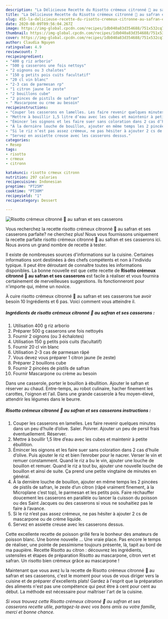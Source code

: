 ```yaml
---
description: "La Délicieuse Recette du Risotto crémeux citronné 🍋 au safran et ses casserons"
title: "La Délicieuse Recette du Risotto crémeux citronné 🍋 au safran et ses casserons"
slug: 455-la-delicieuse-recette-du-risotto-cremeux-citronne-au-safran-et-ses-casserons
date: 2020-08-09T09:56:04.267Z
image: https://img-global.cpcdn.com/recipes/1db040a83d354688/751x532cq70/risotto-cremeux-citronne-🍋-au-safran-et-ses-casserons-photo-principale-de-la-recette.jpg
thumbnail: https://img-global.cpcdn.com/recipes/1db040a83d354688/751x532cq70/risotto-cremeux-citronne-🍋-au-safran-et-ses-casserons-photo-principale-de-la-recette.jpg
cover: https://img-global.cpcdn.com/recipes/1db040a83d354688/751x532cq70/risotto-cremeux-citronne-🍋-au-safran-et-ses-casserons-photo-principale-de-la-recette.jpg
author: Claudia Nguyen
ratingvalue: 4.9
reviewcount: 7
recipeingredient:
- "400 g riz arborio"
- "500 g casserons une fois nettoys"
- "2 oignons ou 3 chalotes"
- "150 g petits pois cuits facultatif"
- "20 cl vin blanc"
- "2-3 cas de parmesan rp"
- "1 citron jaune le zeste"
- "2 bouillons cube"
- "2 pinces de pistils de safran"
- " Mascarpone ou crme au besoin"
recipeinstructions:
- "Couper les casserons en lamelles. Les faire revenir quelques minutes dans un peu d’huile d’olive. Saler. Poivrer. Ajouter un peu de persil frais éventuellement. Réserver."
- "Mettre à bouillir 1,5 litre d’eau avec les cubes et maintenir à petite ébullition."
- "Émincer les oignons et les faire suer sans coloration dans 2 cas d’huile d’olive. Puis ajouter le riz et bien l’enrober pour le nacrer. Verser le vin et remuer constamment. Quand le riz a bu le vin, ajouter une louche de bouillon et remuer. Quand le riz a tout bu, ajouter une nouvelle louche de bouillon et ainsi de suite. Ça prend une petite vingtaine de minutes en général."
- "À la dernière louche de bouillon, ajouter en même temps les 2 pincées de pistils de safran, le zeste d’un citron (râpé vraiment finement, à la Microplane c’est top), le parmesan et les petits pois. Faire réchauffer doucement les casserons en parallèle ou lancer la cuisson du poisson ou des Saint Jacques ou des casserons si vous ne souhaitiez pas le faire à l’avance."
- "Si le riz n’est pas assez crémeux, ne pas hésiter à ajouter 2 cs de mascarpone ou de crème liquide."
- "Servez en assiette creuse avec les casserons dessus."
categories:
- Resep
tags:
- risotto
- crmeux
- citronn

katakunci: risotto crmeux citronn 
nutrition: 297 calories
recipecuisine: Indonesian
preptime: "PT25M"
cooktime: "PT30M"
recipeyield: "1"
recipecategory: Dessert

---
```



![Risotto crémeux citronné 🍋 au safran et ses casserons](https://img-global.cpcdn.com/recipes/1db040a83d354688/751x532cq70/risotto-cremeux-citronne-🍋-au-safran-et-ses-casserons-photo-principale-de-la-recette.jpg)

Vous recherchez la recette risotto crémeux citronné 🍋 au safran et ses casserons parfaite? ne cherchez plus! Nous vous fournissons uniquement la recette parfaite risotto crémeux citronné 🍋 au safran et ses casserons ici. Nous avons un grand nombre de recette à tester.

Il existe de nombreuses sources d'informations sur la cuisine. Certaines informations sont destinées à des chefs compétents et non à l'individu typique. Il peut être déroutant de connaître toutes les informations disponibles. La bonne nouvelle est que cette recette de <strong> Risotto crémeux citronné 🍋 au safran et ses casserons </strong> est facile à réaliser et vous fournira certainement de merveilleuses suggestions. Ils fonctionneront pour n'importe qui, même un novice.

<!--inarticleads1-->

À cuire risotto crémeux citronné 🍋 au safran et ses casserons tue avoir besoin 10 Ingrédients et 6 pas. Voici comment vous atteindre il.

##### Ingrédients de risotto crémeux citronné 🍋 au safran et ses casserons :

1. Utilisation 400 g riz arborio
1. Préparer 500 g casserons une fois nettoyés
1. Fournir 2 oignons (ou 3 échalotes)
1. Utilisation 150 g petits pois cuits (facultatif)
1. Fournir 20 cl vin blanc
1. Utilisation 2-3 cas de parmesan râpé
1. Vous devez vous préparer 1 citron jaune (le zeste)
1. Préparer 2 bouillons cube
1. Fournir 2 pincées de pistils de safran
1. Fournir  Mascarpone ou crème au besoin


Dans une casserole, porter le bouillon à ébullition. Ajouter le safran et réserver au chaud. Entre-temps, au robot culinaire, hacher finement les carottes, l&#39;oignon et l&#39;ail. Dans une grande casserole à feu moyen-élevé, attendrir les légumes dans le beurre. 

<!--inarticleads2-->

##### Risotto crémeux citronné 🍋 au safran et ses casserons instructions :

1. Couper les casserons en lamelles. Les faire revenir quelques minutes dans un peu d’huile d’olive. Saler. Poivrer. Ajouter un peu de persil frais éventuellement. Réserver.
1. Mettre à bouillir 1,5 litre d’eau avec les cubes et maintenir à petite ébullition.
1. Émincer les oignons et les faire suer sans coloration dans 2 cas d’huile d’olive. Puis ajouter le riz et bien l’enrober pour le nacrer. Verser le vin et remuer constamment. Quand le riz a bu le vin, ajouter une louche de bouillon et remuer. Quand le riz a tout bu, ajouter une nouvelle louche de bouillon et ainsi de suite. Ça prend une petite vingtaine de minutes en général.
1. À la dernière louche de bouillon, ajouter en même temps les 2 pincées de pistils de safran, le zeste d’un citron (râpé vraiment finement, à la Microplane c’est top), le parmesan et les petits pois. Faire réchauffer doucement les casserons en parallèle ou lancer la cuisson du poisson ou des Saint Jacques ou des casserons si vous ne souhaitiez pas le faire à l’avance.
1. Si le riz n’est pas assez crémeux, ne pas hésiter à ajouter 2 cs de mascarpone ou de crème liquide.
1. Servez en assiette creuse avec les casserons dessus.


Cette excellente recette de poisson grillé fera le bonheur des amateurs de poisson blanc. Une bonne nouvelle … Une vraie place. Pas encore le temps de réaliser, une pointe de pessimisme toujours présente, là, tapit au bord de ma paupière. Recette Risotto au citron : découvrez les ingrédients, ustensiles et étapes de préparation Risotto au mascarpone, citron vert et safran. Un risotto bien crémeux grâce au mascarpone ! 

<!--inarticleads1-->

<p>
Maintenant que vous avez lu la recette de Risotto crémeux citronné 🍋 au safran et ses casserons, c'est le moment pour vous de vous diriger vers la cuisine et de préparer d'excellents plats! Gardez à l'esprit que la préparation des aliments n'est pas une compétence qui peut être à cent pour cent au début. La méthode est nécessaire pour maîtriser l'art de la cuisine.
</p>

<p>
<i>Si vous trouvez cette Risotto crémeux citronné 🍋 au safran et ses casserons recette utile, partagez-la avec vos bons amis ou votre famille, merci et bonne chance.</i>
</p>
